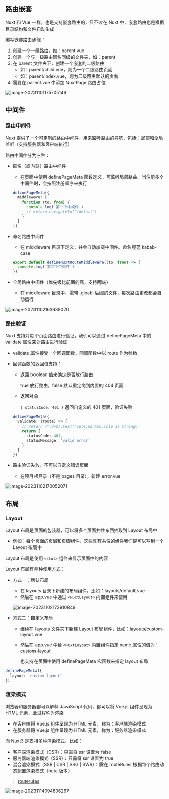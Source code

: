 ## 路由嵌套

Nuxt 和 Vue 一样，也是支持嵌套路由的，只不过在 Nuxt 中，嵌套路由也是根据目录结构和文件自动生成

编写嵌套路由步骤：

1. 创建一个一级路由，如：parent.vue
2. 创建一个与一级路由同名同级的文件夹，如：parent
3. 在 parent 文件夹下，创建一个嵌套的二级路由
   - 如：parent/child.vue，则为一个二级路由页面
   - 如：parent/index.vue，则为二级路由默认的页面
4. 需要在 parent.vue 中添加 NuxtPage 路由占位

![image-20231101175705146](https://gitee.com/lilyn/pic/raw/master/lagoulearn-img/image-20231101175705146.png)

## 中间件

### 路由中间件

Nuxt 提供了一个可定制的路由中间件，用来监听路由的导航，包括：局部和全局监听（支持服务器和客户端执行）

路由中间件分为三种：

- 匿名（或内联）路由中间件

  - 在页面中使用 definePageMeta 函数定义，可监听局部路由。当注册多个中间件时，会按照注册顺序来执行

  ```typescript
  definePageMeta({
    middleware: [
      function (to, from) {
        console.log('第一个中间件')
        // return navigateTo('/detail')
      }
    ]
  })
  ```

- 命名路由中间件

  - 在 middleware 目录下定义，并会自动加载中间件。命名规范 kabab-case

  ```typescript
  export default defineNuxtRouteMiddleware((to, from) => {
    console.log('第二个中间件')
  })
  ```

- 全局路由中间件（优先级比前面的高，支持两端）

  - 在 middleware 目录中，需带 .gloabl 后缀的文件，每次路由更改都会自动运行

![image-20231102163638020](https://gitee.com/lilyn/pic/raw/master/lagoulearn-img/image-20231102163638020.png)

### 路由验证

Nuxt 支持对每个页面路由进行验证，我们可以通过 definePageMeta 中的 validate 属性来对路由进行验证

- validate 属性接受一个回调函数，回调函数中以 route 作为参数

- 回调函数的返回值支持：

  - 返回 boolean 值来确定是否放行路由

    true 放行路由，false 默认重定向到内置的 404 页面

  - 返回对象

    `{ statusCode: 401 }` 返回自定义的 401 页面，验证失败

  ```typescript
  definePageMeta({
    validate: (route) => {
      // return /^\d+$/.test(route.params.role as string)
      return {
        statusCode: 401,
        statusMessage: 'valid error'
      }
    }
  })
  ```

- 路由验证失败，不可以自定义错误页面

  - 在项目根目录（不是 pages 目录），新建 error.vue

![image-20231102170052071](https://gitee.com/lilyn/pic/raw/master/lagoulearn-img/image-20231102170052071.png)

## 布局

### Layout

Layout 布局是页面的包装器，可以将多个页面共性东西抽取到 Layout 布局中

- 例如：每个页面的页眉和页脚组件，这些具有共性的组件我们是可以写到一个 Layout 布局中

Layout 布局是使用 `<slot>` 组件来显示页面中的内容

Layout 布局有两种使用方式：

- 方式一：默认布局

  - 在 layouts 目录下新建的布局组件，比如：layouts/default.vue
  - 然后在 app.vue 中通过 `<NuxtLayout>` 内置组件来使用

  ![image-20231102173910849](https://gitee.com/lilyn/pic/raw/master/lagoulearn-img/image-20231102173910849.png)

- 方式二：自定义布局

  - 继续在 layouts 文件夹下新建 Layout 布局组件，比如：layouts/custom-layout.vue

  - 然后在 app.vue 中给 `<NuxtLayout>` 内置组件指定 name 属性的值为：custom-layout

    也支持在页面中使用 definePageMeta 宏函数来指定 layout 布局

```typescript
definePageMeta({
  layout: 'custom-layout'
})
```

### 渲染模式

浏览器和服务器都可以解释 JavaScript 代码，都可以将 Vue.js 组件呈现为 HTML 元素，此过程称为渲染

- 在客户端将 Vue.js 组件呈现为 HTML 元素，称为：客户端渲染模式
- 在服务器将 Vue.js 组件呈现为 HTML 元素，称为：服务器渲染模式

而 Nuxt3 是支持多种渲染模式，比如：

- 客户端渲染模式（CSR）：只需将 ssr 设置为 false
- 服务器端渲染模式（SSR）：只需将 ssr 设置为 true
- 混合渲染模式（SSR | CSR | SSG | SWR）：需在 routeRules 根据每个路由动态配置渲染模式（beta 版本）

> [routerules](https://nitro.unjs.io/config#routerules)

![image-20231114094806267](https://gitee.com/lilyn/pic/raw/master/lagoulearn-img/image-20231114094806267.png)